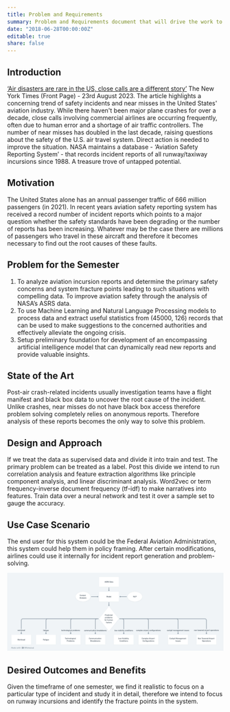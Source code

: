```yaml
---
title: Problem and Requirements
summary: Problem and Requirements document that will drive the work to be done in the project
date: "2018-06-28T00:00:00Z"
editable: true
share: false
---
```


## Introduction

[‘Air disasters are rare in the US, close calls are a different story’](https://www.nytimes.com/2023/10/11/business/air-traffic-control-austin-airport-fedex-southwest.html) The New York Times (Front Page) - 23rd August 2023.
The article highlights a concerning trend of safety incidents and near misses in the United States' aviation industry. While there haven't been major plane crashes for over a decade, close calls involving commercial airlines are occurring frequently, often due to human error and a shortage of air traffic controllers.
The number of near misses has doubled in the last decade, raising questions about the safety of the U.S. air travel system. Direct action is needed to improve the situation. NASA maintains a database - ‘Aviation Safety Reporting System’ - that records incident reports of all runway/taxiway incursions since 1988. A treasure trove of untapped potential.

## Motivation

The United States alone has an annual passenger traffic of 666 million passengers (in 2021). In recent years aviation safety reporting system has received a record number of incident reports which points to a major question whether the safety standards have been degrading or the number of reports has been increasing. Whatever may be the case there are millions of passengers who travel in these aircraft and therefore it becomes necessary to find out the root causes of these faults. 


## Problem for the Semester

1. To analyze aviation incursion reports and determine the primary safety concerns and system fracture points leading to such situations with compelling data.
To improve aviation safety through the analysis of NASA’s ASRS data. 
2. To use Machine Learning and Natural Language Processing models to process data and extract useful statistics from (45000, 126) records that can be used to make suggestions to the concerned authorities and effectively alleviate the ongoing crisis.
3. Setup preliminary foundation for development of an encompassing artificial intelligence model that can dynamically read new reports and provide valuable insights.


## State of the Art

Post-air crash-related incidents usually investigation teams have a flight manifest and black box data to uncover the root cause of the incident. Unlike crashes, near misses do not have black box access therefore problem solving completely relies on anonymous reports. Therefore analysis of these reports becomes the only way to solve this problem.


## Design and Approach

If we treat the data as supervised data and divide it into train and test. The primary problem can be treated as a label. Post this divide we intend to run correlation analysis and feature extraction algorithms like principle component analysis, and linear discriminant analysis. Word2vec or term frequency-inverse document frequency (tf-idf) to make narratives into features. Train data over a neural network and test it over a sample set to gauge the accuracy.

## Use Case Scenario

The end user for this system could be the Federal Aviation Administration, this system could help them in policy framing. After certain modifications, airlines could use it internally for incident report generation and problem-solving.

![Use case diagram](/content/images/usecasediagram.png)

## Desired Outcomes and Benefits

Given the timeframe of one semester, we find it realistic to focus on a particular type of incident and study it in detail, therefore we intend to focus on runway incursions and identify the fracture points in the system.